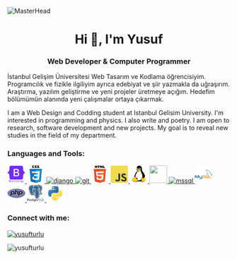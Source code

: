 ![MasterHead](https://wallpaperaccess.com/full/2671300.jpg)
<h1 align="center">Hi 👋, I'm Yusuf</h1>
<h3 align="center">Web Developer & Computer Programmer</h3>

<p>İstanbul Gelişim Üniversitesi Web Tasarım ve Kodlama öğrencisiyim. Programcılık ve fizikle ilgiliyim ayrıca edebiyat ve şiir yazmakla da uğraşırım. Araştırma, yazılım geliştirme ve yeni projeler üretmeye açığım. Hedefim bölümümün alanında yeni çalışmalar ortaya çıkarmak.


I am a Web Design and Codding student at Istanbul Gelisim University. I'm interested in programming and physics. I also write and poetry. I am open to research, software development and new projects. My goal is to reveal new studies in the field of my department.</p>

<h3 align="left">Languages and Tools:</h3>
<p align="left"> <a href="https://getbootstrap.com" target="_blank" rel="noreferrer"> <img src="https://raw.githubusercontent.com/devicons/devicon/master/icons/bootstrap/bootstrap-plain-wordmark.svg" alt="bootstrap" width="40" height="40"/> </a> <a href="https://www.w3schools.com/css/" target="_blank" rel="noreferrer"> <img src="https://raw.githubusercontent.com/devicons/devicon/master/icons/css3/css3-original-wordmark.svg" alt="css3" width="40" height="40"/> </a> <a href="https://www.djangoproject.com/" target="_blank" rel="noreferrer"> <img src="https://cdn.worldvectorlogo.com/logos/django.svg" alt="django" width="40" height="40"/> </a> <a href="https://git-scm.com/" target="_blank" rel="noreferrer"> <img src="https://www.vectorlogo.zone/logos/git-scm/git-scm-icon.svg" alt="git" width="40" height="40"/> </a> <a href="https://www.w3.org/html/" target="_blank" rel="noreferrer"> <img src="https://raw.githubusercontent.com/devicons/devicon/master/icons/html5/html5-original-wordmark.svg" alt="html5" width="40" height="40"/> </a> <a href="https://developer.mozilla.org/en-US/docs/Web/JavaScript" target="_blank" rel="noreferrer"> <img src="https://raw.githubusercontent.com/devicons/devicon/master/icons/javascript/javascript-original.svg" alt="javascript" width="40" height="40"/> </a> <a href="https://www.linux.org/" target="_blank" rel="noreferrer"> <img src="https://raw.githubusercontent.com/devicons/devicon/master/icons/linux/linux-original.svg" alt="linux" width="40" height="40"/> </a>
<img  width=40 height=40 src="https://www.startpage.com/av/proxy-image?piurl=https%3A%2F%2Fcdn0.iconfinder.com%2Fdata%2Ficons%2Fflat-round-system%2F512%2Flinux_mint-1024.png&sp=1734707475T9e3213effec16f299e326f83a595ac3c570b2f2f3929dc771524f5ad7ad0b6b7" /><a href="https://www.microsoft.com/en-us/sql-server" target="_blank" rel="noreferrer"> <img src="https://www.svgrepo.com/show/303229/microsoft-sql-server-logo.svg" alt="mssql" width="40" height="40"/> </a> <a href="https://www.mysql.com/" target="_blank" rel="noreferrer"> <img src="https://raw.githubusercontent.com/devicons/devicon/master/icons/mysql/mysql-original-wordmark.svg" alt="mysql" width="40" height="40"/> </a> <a href="https://www.php.net" target="_blank" rel="noreferrer"> <img src="https://raw.githubusercontent.com/devicons/devicon/master/icons/php/php-original.svg" alt="php" width="40" height="40"/> </a> <a href="https://www.postgresql.org" target="_blank" rel="noreferrer"> <img src="https://raw.githubusercontent.com/devicons/devicon/master/icons/postgresql/postgresql-original-wordmark.svg" alt="postgresql" width="40" height="40"/> </a> <a href="https://www.python.org" target="_blank" rel="noreferrer"> <img src="https://raw.githubusercontent.com/devicons/devicon/master/icons/python/python-original.svg" alt="python" width="40" height="40"/> </a> 
</p>

<h3 align="left">Connect with me:</h3>
<p align="left">
<a href="https://www.linkedin.com/in/yusuf-t-296635232/" target="blank"><img align="center" src="https://raw.githubusercontent.com/rahuldkjain/github-profile-readme-generator/master/src/images/icons/Social/linked-in-alt.svg" alt="yusufturlu" height="30" width="40" /></a>
</p>

<p><img align="left" src="https://github-readme-stats.vercel.app/api/top-langs?username=yusufturlu&show_icons=true&locale=en&layout=compact" alt="yusufturlu" /></p>
